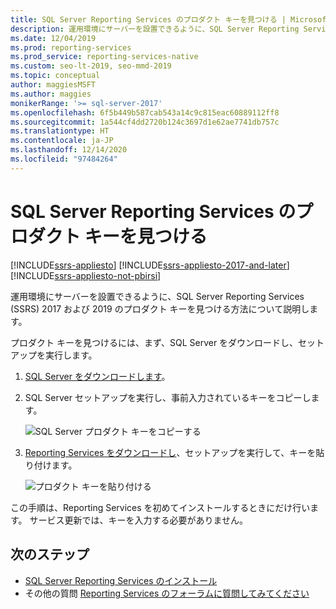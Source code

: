 ```yaml
---
title: SQL Server Reporting Services のプロダクト キーを見つける | Microsoft Docs
description: 運用環境にサーバーを設置できるように、SQL Server Reporting Services (SSRS) 2017 および 2019 のプロダクト キーを見つける方法について説明します。
ms.date: 12/04/2019
ms.prod: reporting-services
ms.prod_service: reporting-services-native
ms.custom: seo-lt-2019, seo-mmd-2019
ms.topic: conceptual
author: maggiesMSFT
ms.author: maggies
monikerRange: '>= sql-server-2017'
ms.openlocfilehash: 6f5b449b587cab543a14c9c815eac60889112ff8
ms.sourcegitcommit: 1a544cf4dd2720b124c3697d1e62ae7741db757c
ms.translationtype: HT
ms.contentlocale: ja-JP
ms.lasthandoff: 12/14/2020
ms.locfileid: "97484264"
---
```

# <a name="find-the-product-key-for-sql-server-reporting-services"></a>SQL Server Reporting Services のプロダクト キーを見つける

[!INCLUDE[ssrs-appliesto](../../includes/ssrs-appliesto.md)] [!INCLUDE[ssrs-appliesto-2017-and-later](../../includes/ssrs-appliesto-2017-and-later.md)] [!INCLUDE[ssrs-appliesto-not-pbirsi](../../includes/ssrs-appliesto-not-pbirs.md)]

運用環境にサーバーを設置できるように、SQL Server Reporting Services (SSRS) 2017 および 2019 のプロダクト キーを見つける方法について説明します。

プロダクト キーを見つけるには、まず、SQL Server をダウンロードし、セットアップを実行します。

1. [SQL Server をダウンロードします](../../database-engine/install-windows/install-sql-server.md)。
1. SQL Server セットアップを実行し、事前入力されているキーをコピーします。

    ![SQL Server プロダクト キーをコピーする](media/find-reporting-services-product-key-ssrs/ssrs-ss2017-copy-product-key.png)

1. [Reporting Services をダウンロードし](install-reporting-services.md)、セットアップを実行して、キーを貼り付けます。

     ![プロダクト キーを貼り付ける](media/find-reporting-services-product-key-ssrs/ssrs-ssrs2017-paste-product-key.png)

この手順は、Reporting Services を初めてインストールするときにだけ行います。 サービス更新では、キーを入力する必要がありません。

## <a name="next-steps"></a>次のステップ

- [SQL Server Reporting Services のインストール](install-reporting-services.md)
- その他の質問 [Reporting Services のフォーラムに質問してみてください](https://go.microsoft.com/fwlink/?LinkId=620231)
